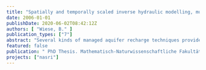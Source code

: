 ```yaml
---
title: "Spatially and temporally scaled inverse hydraulic modelling, multi tracer transport modelling and interaction with geochemical processes at a highly transient bank filtration site"
date: 2006-01-01
publishDate: 2020-06-02T08:42:12Z
authors: [ "Wiese, B." ]
publication_types: ["7"]
abstract: "Several kinds of managed aquifer recharge techniques provide very good purification of surface water since more than 100 years. In order to maintain a reliable supply of clean water, they are becoming increasingly popular all over the world. These methods require low technical effort. At Aquifer Storage and Recovery and ponded infiltration the recharged amounts are technically controlled. The infiltration water has to be pumped and often pretreated. At bank filtration this is dispensable, the approach, of using existing surface water bodies is even more consequent. Exemplarily, at a test site at Lake Tegel, Berlin, Germany, the hydraulic processes are modelled. By means of 3D long term regional and transient hydraulic modelling it was detected that the existing approaches for determining the leakance induce large errors in the water balance and describe the infiltration zone insufficiently. The leakance could be identified to be triggered by the groundwater table, causing air exchange and intrusion of atmospheric oxygen, which reduces clogging by altered redox conditions by at least one order of magnitude. This causes that changes of the groundwater table are mitigated much more than previously assumed. Taking these findings into account, a transient water balance is determined and bank filtration ratios are quantified. A new inverse modelling concept has been developed and applied to a 3D short term local and transient hydraulic model. It comprises spatially distributed pilot points and overparameterisation constrained by regularisation and calibration to head differences. Significance of the results is demonstrated by cross validation. With this approach the spatial distribution of an aquitard have been identified with high precision. The highly transient and heterogeneous flow conditions are specified and a new viewpoint on the geologic formation of Lake Tegel is obtained. The good fit of modelled and observed breakthrough curves of 18O, chloride and temperature by just using transferred parameters obtained with the previous hydraulic methods, show the very good model performance and predictive capabilities. The intrusion of atmospheric oxygen into the unsaturated zone is identified to be the principal redox determining factor during infiltration. Previously inconsistent and also local geochemical conditions are identified to be determined by interaction of infiltration processes with the spatial extent of the aquitard. A theory for chemical clogging of abstraction wells is developed, identifying the strong vertical redox zoning as principal factor of influence."
featured: false
publication: " PhD Thesis. Mathematisch-Naturwissenschaftliche Fakultät II. Humboldt-Universität zu Berlin"
projects: ["nasri"]
---
```


